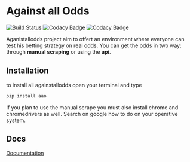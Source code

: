 # Against all Odds

[![Build Status](https://travis-ci.com/S1M0N38/aao.svg?branch=master)](https://travis-ci.com/S1M0N38/aao)
[![Codacy Badge](https://api.codacy.com/project/badge/Grade/532fdff9c78044a5af60730a88cea6b4)](https://www.codacy.com/app/S1M0N38/aao?utm_source=github.com&amp;utm_medium=referral&amp;utm_content=S1M0N38/aao&amp;utm_campaign=Badge_Grade)
[![Codacy Badge](https://api.codacy.com/project/badge/Coverage/532fdff9c78044a5af60730a88cea6b4)](https://www.codacy.com/app/S1M0N38/aao?utm_source=github.com&utm_medium=referral&utm_content=S1M0N38/aao&utm_campaign=Badge_Coverage)

Aganistallodds project aim to offert an environment where everyone can test his betting strategy on real odds.
You can get the odds in two way: through **manual scraping** or using the **api**.

## Installation

to install all againstallodds open your terminal and type

```bash
pip install aao
```

If you plan to use the manual scrape you must also install chrome and chromedrivers as well. Search on google how to do on your operative system.

## Docs

[Documentation](https://s1m0n38.github.io/aao/)

